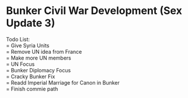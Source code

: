 # Bunker Civil War Development (Sex Update 3)

Todo List:     
 = Give Syria Units     
 = Remove UN idea from France     
 = Make more UN members     
 = UN Focus     
 = Bunker Diplomacy Focus     
 = Cracky Bunker Fix      
 = Readd Imperial Marriage for Canon in Bunker      
 = Finish commie path      

